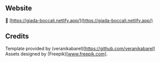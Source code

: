 ## Website

📌 [https://giada-boccali.netlify.app/](https://giada-boccali.netlify.app/)

## Credits

Template provided by (veranikabarel)[https://github.com/veranikabarel]
Assets designed by (Freepik)[www.freepik.com].
